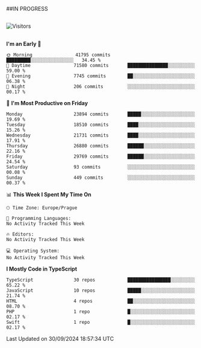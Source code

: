 ##IN PROGRESS
##
![Visitors](https://komarev.com/ghpvc/?username=petrbui&style=for-the-badge&label=Visitors+👀)



##
<!--
[![My GitHub stats](https://github-readme-stats.vercel.app/api?username=petrbui&theme=github_dark)](https://github.com/anuraghazra/github-readme-stats)

[![My wakatime stats](https://github-readme-stats.vercel.app/api/wakatime?username=petrbui&theme=github_dark)](https://github.com/anuraghazra/github-readme-stats)
-->
<!--START_SECTION:waka-->
**I'm an Early 🐤** 

```text
🌞 Morning                41795 commits       █████████░░░░░░░░░░░░░░░░   34.45 % 
🌆 Daytime                71580 commits       ███████████████░░░░░░░░░░   59.00 % 
🌃 Evening                7745 commits        ██░░░░░░░░░░░░░░░░░░░░░░░   06.38 % 
🌙 Night                  206 commits         ░░░░░░░░░░░░░░░░░░░░░░░░░   00.17 % 
```
📅 **I'm Most Productive on Friday** 

```text
Monday                   23894 commits       █████░░░░░░░░░░░░░░░░░░░░   19.69 % 
Tuesday                  18510 commits       ████░░░░░░░░░░░░░░░░░░░░░   15.26 % 
Wednesday                21731 commits       ████░░░░░░░░░░░░░░░░░░░░░   17.91 % 
Thursday                 26880 commits       ██████░░░░░░░░░░░░░░░░░░░   22.16 % 
Friday                   29769 commits       ██████░░░░░░░░░░░░░░░░░░░   24.54 % 
Saturday                 93 commits          ░░░░░░░░░░░░░░░░░░░░░░░░░   00.08 % 
Sunday                   449 commits         ░░░░░░░░░░░░░░░░░░░░░░░░░   00.37 % 
```


📊 **This Week I Spent My Time On** 

```text
🕑︎ Time Zone: Europe/Prague

💬 Programming Languages: 
No Activity Tracked This Week

🔥 Editors: 
No Activity Tracked This Week

💻 Operating System: 
No Activity Tracked This Week
```

**I Mostly Code in TypeScript** 

```text
TypeScript               30 repos            ████████████████░░░░░░░░░   65.22 % 
JavaScript               10 repos            █████░░░░░░░░░░░░░░░░░░░░   21.74 % 
HTML                     4 repos             ██░░░░░░░░░░░░░░░░░░░░░░░   08.70 % 
PHP                      1 repo              █░░░░░░░░░░░░░░░░░░░░░░░░   02.17 % 
Swift                    1 repo              █░░░░░░░░░░░░░░░░░░░░░░░░   02.17 % 
```




 Last Updated on 30/09/2024 18:57:34 UTC
<!--END_SECTION:waka-->
